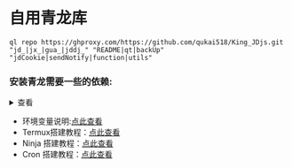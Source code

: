 # 自用青龙库
``` 
ql repo https://ghproxy.com/https://github.com/qukai518/King_JDjs.git "jd_|jx_|gua_|jddj_" "README|qt|backUp" "jdCookie|sendNotify|function|utils"
```
### 安装青龙需要一些的依赖:
<details>
<summary>查看</summary>

* docker exec -it qinglong bash #qinglong   为容器名根据自己容器修改

* Linux下面装:
    ```
    require&json5&global-agent&jsdom -g&jsdom&axios&ts-md5&fs&typescript&ws@7.4.3&js-base64&jieba&@types/node&prettytable&form-data&tough-cookie&date-fns&tslib&dotenv&png-js&crypto-js
    ```
* Python3下面装:
    ```
    typescript&aiohttp&jieba&canvas&ping3&requests
    ```
* Linux下面装:
    ```
    bizMsg&bizCode&lxml
   ```
 
 
</details>

* 环境变量说明:[点此查看](https://github.com/qukai518/King_JDjs/blob/main/README/githubAction.md)  
* Termux搭建教程：[点此查看](https://github.com/qukai518/King_JDjs/blob/main/README/Termux.md)
* Ninja 搭建教程：[点此查看](https://github.com/qukai518/King_JDjs/blob/main/README/Ninja.md)  
* Cron  搭建教程：[点此查看](https://github.com/qukai518/King_JDjs/blob/main/README/Cron.md)  

